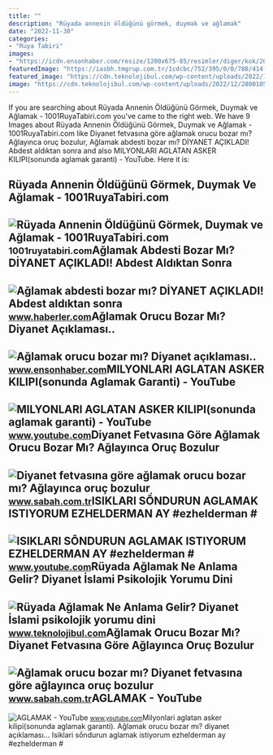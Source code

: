 ```yaml
---
title: ""
description: "Rüyada annenin öldüğünü görmek, duymak ve ağlamak"
date: "2022-11-30"
categories:
- "Ruya Tabiri"
images:
- "https://icdn.ensonhaber.com/resize/1200x675-85/resimler/diger/kok/2021/04/13/aglamak-orucu-bozar-mi_9407.jpg"
featuredImage: "https://iasbh.tmgrup.com.tr/1cdcbc/752/395/0/0/788/414?u=https://isbh.tmgrup.com.tr/sbh/2020/04/23/aglamak-orucu-bozar-mi-aglayinca-oruc-bozulur-mu-1587645368196.jpg"
featured_image: "https://cdn.teknolojibul.com/wp-content/uploads/2022/12/28001053/Ruyada-Aglamak.jpg"
image: "https://cdn.teknolojibul.com/wp-content/uploads/2022/12/28001053/Ruyada-Aglamak.jpg"
---
```


If you are searching about Rüyada Annenin Öldüğünü Görmek, Duymak ve Ağlamak - 1001RuyaTabiri.com you've came to the right web. We have 9 Images about Rüyada Annenin Öldüğünü Görmek, Duymak ve Ağlamak - 1001RuyaTabiri.com like Diyanet fetvasına göre ağlamak orucu bozar mı? Ağlayınca oruç bozulur, Ağlamak abdesti bozar mı? DİYANET AÇIKLADI! Abdest aldıktan sonra and also MILYONLARI AGLATAN ASKER KILIPI(sonunda aglamak garanti) - YouTube. Here it is:

Rüyada Annenin Öldüğünü Görmek, Duymak Ve Ağlamak - 1001RuyaTabiri.com
----------------------------------------------------------------------

 ![Rüyada Annenin Öldüğünü Görmek, Duymak ve Ağlamak - 1001RuyaTabiri.com](https://1001ruyatabiri.com/wp-content/uploads/2021/04/Ruyada-Annenin-oldugunu-gormek-ruyada-annesinin-oldugunu-duymak-aglamak-ne-demek-diyanet-islami-900x506.jpg) <small>1001ruyatabiri.com</small>Ağlamak Abdesti Bozar Mı? DİYANET AÇIKLADI! Abdest Aldıktan Sonra
-----------------------------------------------------------------

 ![Ağlamak abdesti bozar mı? DİYANET AÇIKLADI! Abdest aldıktan sonra](https://i.hbrcdn.com/haber/2022/04/18/aglamak-abdesti-bozar-mi-diyanet-acikladi-14879604_8012_amp.jpg) <small>www.haberler.com</small>Ağlamak Orucu Bozar Mı? Diyanet Açıklaması..
--------------------------------------------

 ![Ağlamak orucu bozar mı? Diyanet açıklaması..](https://icdn.ensonhaber.com/resize/1200x675-85/resimler/diger/kok/2021/04/13/aglamak-orucu-bozar-mi_9407.jpg) <small>www.ensonhaber.com</small>MILYONLARI AGLATAN ASKER KILIPI(sonunda Aglamak Garanti) - YouTube
------------------------------------------------------------------

 ![MILYONLARI AGLATAN ASKER KILIPI(sonunda aglamak garanti) - YouTube](https://i.ytimg.com/vi/6gBkaBxJ5KM/maxresdefault.jpg) <small>www.youtube.com</small>Diyanet Fetvasına Göre Ağlamak Orucu Bozar Mı? Ağlayınca Oruç Bozulur
---------------------------------------------------------------------

 ![Diyanet fetvasına göre ağlamak orucu bozar mı? Ağlayınca oruç bozulur](https://iasbh.tmgrup.com.tr/1cdcbc/752/395/0/0/788/414?u=https://isbh.tmgrup.com.tr/sbh/2020/04/23/aglamak-orucu-bozar-mi-aglayinca-oruc-bozulur-mu-1587645368196.jpg) <small>www.sabah.com.tr</small>ISIKLARI SỒNDURUN AGLAMAK ISTIYORUM EZHELDERMAN AY #ezhelderman #
-----------------------------------------------------------------

 ![ISIKLARI SỒNDURUN AGLAMAK ISTIYORUM EZHELDERMAN AY #ezhelderman #](https://i.ytimg.com/vi/iduZekKkTMM/maxresdefault.jpg?sqp=-oaymwEmCIAKENAF8quKqQMa8AEB-AGUA4AC0AWKAgwIABABGH8gEyhWMA8=&rs=AOn4CLA-JmDj103jxXInSFy0APcnwHdagA) <small>www.youtube.com</small>Rüyada Ağlamak Ne Anlama Gelir? Diyanet İslami Psikolojik Yorumu Dini
---------------------------------------------------------------------

 ![Rüyada Ağlamak Ne Anlama Gelir? Diyanet İslami psikolojik yorumu dini](https://cdn.teknolojibul.com/wp-content/uploads/2022/12/28001053/Ruyada-Aglamak.jpg) <small>www.teknolojibul.com</small>Ağlamak Orucu Bozar Mı? Diyanet Fetvasına Göre Ağlayınca Oruç Bozulur
---------------------------------------------------------------------

 ![Ağlamak orucu bozar mı? Diyanet fetvasına göre ağlayınca oruç bozulur](https://iasbh.tmgrup.com.tr/e498e6/752/395/0/0/800/420?u=https://isbh.tmgrup.com.tr/sbh/2021/04/11/aglamak-orucu-bozar-mi-1618094844869.jpeg) <small>www.sabah.com.tr</small>AGLAMAK - YouTube
-----------------

 ![AGLAMAK - YouTube](https://i.ytimg.com/vi/Fp4Xgrfel3Y/maxresdefault.jpg) <small>www.youtube.com</small>Milyonlari aglatan asker kilipi(sonunda aglamak garanti). Ağlamak orucu bozar mı? diyanet açıklaması... Isiklari sồndurun aglamak istiyorum ezhelderman ay #ezhelderman #
